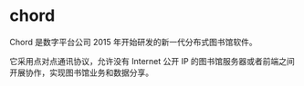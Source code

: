 # chord

Chord 是数字平台公司 2015 年开始研发的新一代分布式图书馆软件。

它采用点对点通讯协议，允许没有 Internet 公开 IP 的图书馆服务器或者前端之间开展协作，实现图书馆业务和数据分享。
